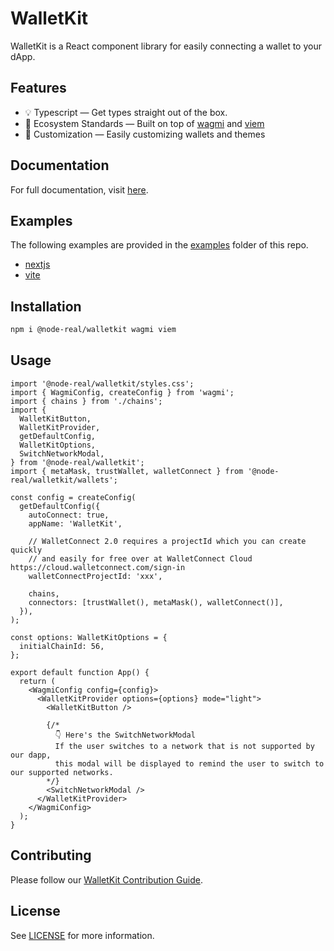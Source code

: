 # WalletKit

WalletKit is a React component library for easily connecting a wallet to your dApp.

## Features

- 💡 Typescript — Get types straight out of the box.
- 🌱 Ecosystem Standards — Built on top of [wagmi](https://wagmi.sh) and [viem](https://viem.sh)
- 🎨 Customization — Easily customizing wallets and themes

## Documentation

For full documentation, visit [here](https://node-real.github.io/walletkit).

## Examples

The following examples are provided in the [examples](./examples/) folder of this repo.

- [nextjs](./examples/nextjs/)
- [vite](./examples/vite/)

## Installation

```bash
npm i @node-real/walletkit wagmi viem

```

## Usage

```tsx
import '@node-real/walletkit/styles.css';
import { WagmiConfig, createConfig } from 'wagmi';
import { chains } from './chains';
import {
  WalletKitButton,
  WalletKitProvider,
  getDefaultConfig,
  WalletKitOptions,
  SwitchNetworkModal,
} from '@node-real/walletkit';
import { metaMask, trustWallet, walletConnect } from '@node-real/walletkit/wallets';

const config = createConfig(
  getDefaultConfig({
    autoConnect: true,
    appName: 'WalletKit',

    // WalletConnect 2.0 requires a projectId which you can create quickly
    // and easily for free over at WalletConnect Cloud https://cloud.walletconnect.com/sign-in
    walletConnectProjectId: 'xxx',

    chains,
    connectors: [trustWallet(), metaMask(), walletConnect()],
  }),
);

const options: WalletKitOptions = {
  initialChainId: 56,
};

export default function App() {
  return (
    <WagmiConfig config={config}>
      <WalletKitProvider options={options} mode="light">
        <WalletKitButton />

        {/*
          👇 Here's the SwitchNetworkModal
          If the user switches to a network that is not supported by our dapp,
          this modal will be displayed to remind the user to switch to our supported networks.
        */}
        <SwitchNetworkModal />
      </WalletKitProvider>
    </WagmiConfig>
  );
}
```

## Contributing

Please follow our [WalletKit Contribution Guide](./CONTRIBUTING.md).

## License

See [LICENSE](./LICENSE) for more information.
